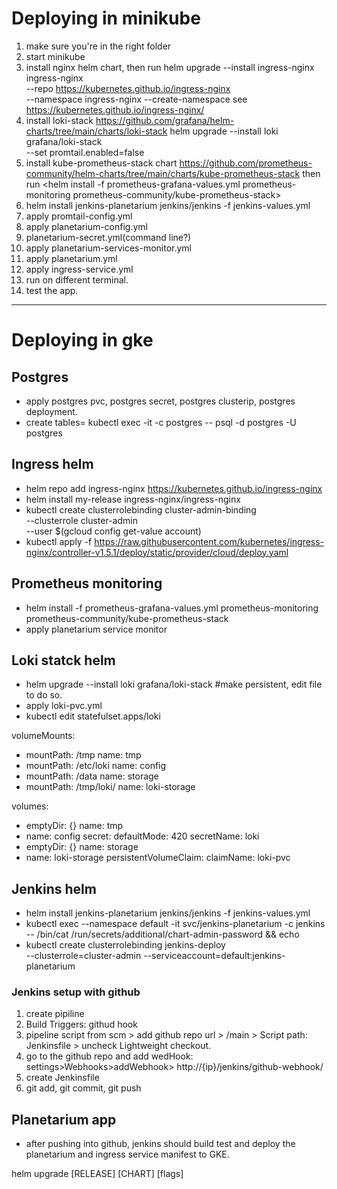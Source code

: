 # Deploying in minikube
1. make sure you're in the right folder
2. start minikube
3. install nginx helm chart, then run <minikube addons enable ingress>
   helm upgrade --install ingress-nginx ingress-nginx \
   --repo https://kubernetes.github.io/ingress-nginx \
   --namespace ingress-nginx --create-namespace
   see https://kubernetes.github.io/ingress-nginx/ 
4. install loki-stack https://github.com/grafana/helm-charts/tree/main/charts/loki-stack
   helm upgrade --install loki grafana/loki-stack \
   --set promtail.enabled=false
5. install kube-prometheus-stack chart https://github.com/prometheus-community/helm-charts/tree/main/charts/kube-prometheus-stack
   then run <helm install -f prometheus-grafana-values.yml prometheus-monitoring prometheus-community/kube-prometheus-stack>  
6. helm install jenkins-planetarium jenkins/jenkins -f jenkins-values.yml
7. apply promtail-config.yml
8. apply planetarium-config.yml
9. planetarium-secret.yml(command line?)
10. apply planetarium-services-monitor.yml
11. apply planetarium.yml
12. apply ingress-service.yml
13. run <minikube tunnel> on different terminal.
14. test the app.

-----------------------------------------------------------------------------------------------------------------------

# Deploying in gke

## Postgres
* apply postgres pvc, postgres secret, postgres clusterip, postgres deployment.
* create tables= kubectl exec -it <podName> -c postgres -- psql -d postgres -U postgres

## Ingress helm
* helm repo add ingress-nginx https://kubernetes.github.io/ingress-nginx
* helm install my-release ingress-nginx/ingress-nginx
* kubectl create clusterrolebinding cluster-admin-binding \
  --clusterrole cluster-admin \
  --user $(gcloud config get-value account)
* kubectl apply -f https://raw.githubusercontent.com/kubernetes/ingress-nginx/controller-v1.5.1/deploy/static/provider/cloud/deploy.yaml

## Prometheus monitoring
* helm install -f prometheus-grafana-values.yml prometheus-monitoring prometheus-community/kube-prometheus-stack
* apply planetarium service monitor

## Loki statck helm
* helm upgrade --install loki grafana/loki-stack #make persistent, edit file to do so.
* apply loki-pvc.yml
* kubectl edit statefulset.apps/loki

volumeMounts:
- mountPath: /tmp
  name: tmp
- mountPath: /etc/loki
  name: config
- mountPath: /data
  name: storage
- mountPath: /tmp/loki/
  name: loki-storage

volumes:
- emptyDir: {}
  name: tmp
- name: config
  secret:
  defaultMode: 420
  secretName: loki
- emptyDir: {}
  name: storage
- name: loki-storage
  persistentVolumeClaim:
  claimName: loki-pvc

## Jenkins helm
* helm install jenkins-planetarium jenkins/jenkins -f jenkins-values.yml
* kubectl exec --namespace default -it svc/jenkins-planetarium -c jenkins -- /bin/cat /run/secrets/additional/chart-admin-password && echo
* kubectl create clusterrolebinding jenkins-deploy \
  --clusterrole=cluster-admin --serviceaccount=default:jenkins-planetarium

### Jenkins setup with github
1. create pipiline
2. Build Triggers: githud hook
3. pipeline script from scm > add github repo url > /main > Script path: Jenkinsfile > uncheck Lightweight checkout.
4. go to the github repo and add wedHook: settings>Webhooks>addWebhook> http://{ip}/jenkins/github-webhook/
5. create Jenkinsfile
6. git add, git commit, git push

## Planetarium app
* after pushing into github, jenkins should build test and deploy the planetarium and ingress service manifest to GKE.


helm upgrade [RELEASE] [CHART] [flags]